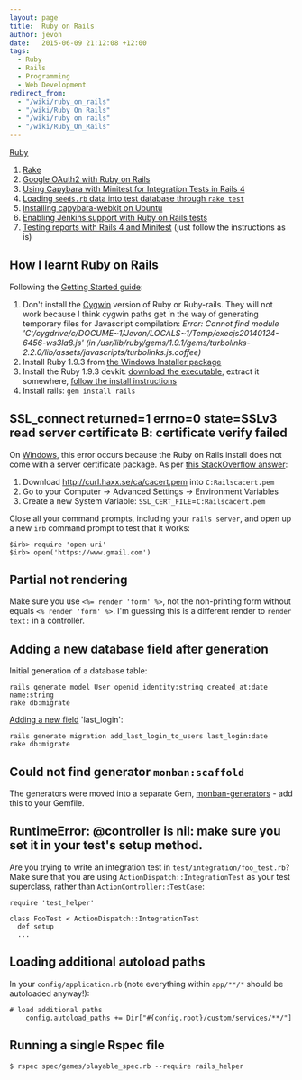 ```yaml
---
layout: page
title:  Ruby on Rails
author: jevon
date:   2015-06-09 21:12:08 +12:00
tags:
  - Ruby
  - Rails
  - Programming
  - Web Development
redirect_from:
  - "/wiki/ruby_on_rails"
  - "/wiki/Ruby On Rails"
  - "/wiki/ruby on rails"
  - "/wiki/Ruby_On_Rails"
---
```


[Ruby](Ruby.md)

1. [Rake](Rake.md)
1. [Google OAuth2 with Ruby on Rails](Google_OAuth2_with_Ruby_on_Rails.md)
1. [Using Capybara with Minitest for Integration Tests in Rails 4](Using_Capybara_with_Minitest_for_Integration_Tests_in_Rails_4.md)
1. <a href="http://stackoverflow.com/a/1829515/39531">Loading `seeds.rb` data into test database through `rake test`</a>
1. <a href="http://stackoverflow.com/questions/11354656/error-error-error-installing-capybara-webkit">Installing capybara-webkit on Ubuntu</a>
1. [Enabling Jenkins support with Ruby on Rails tests](Enabling_Jenkins_support_with_Ruby_on_Rails_Tests.md)
1. <a href="https://github.com/ci-reporter/ci_reporter_minitest">Testing reports with Rails 4 and Minitest</a> (just follow the instructions as is)

## How I learnt Ruby on Rails

Following the <a href="http://guides.rubyonrails.org/getting_started.html">Getting Started guide</a>:

1. Don't install the [Cygwin](cygwin.md) version of Ruby or Ruby-rails. They will not work because I think cygwin paths get in the way of generating temporary files for Javascript compilation: _Error: Cannot find module 'C:/cygdrive/c/DOCUME~1/Jevon/LOCALS~1/Temp/execjs20140124-6456-ws3la8.js' (in /usr/lib/ruby/gems/1.9.1/gems/turbolinks-2.2.0/lib/assets/javascripts/turbolinks.js.coffee)_
1. Install Ruby 1.9.3 from <a href="http://rubyinstaller.org/downloads/">the Windows Installer package</a>
1. Install the Ruby 1.9.3 devkit: <a href="http://rubyinstaller.org/downloads/">download the executable</a>, extract it somewhere, <a href="https://github.com/oneclick/rubyinstaller/wiki/Development-Kit#installation-instructions">follow the install instructions</a>
1. Install rails: `gem install rails`

## SSL_connect returned=1 errno=0 state=SSLv3 read server certificate B: certificate verify failed

On [Windows](Windows.md), this error occurs because the Ruby on Rails install does not come with a server certificate package. As per <a href="http://stackoverflow.com/a/16134586/39531">this StackOverflow answer</a>:

1. Download http://curl.haxx.se/ca/cacert.pem into `C:Railscacert.pem`
1. Go to your Computer -> Advanced Settings -> Environment Variables
1. Create a new System Variable: `SSL_CERT_FILE`=`C:Railscacert.pem`

Close all your command prompts, including your `rails server`, and open up a new `irb` command prompt to test that it works:

```
$irb> require 'open-uri'
$irb> open('https://www.gmail.com')
```

## Partial not rendering

Make sure you use `<%= render 'form' %>`, not the non-printing form without equals `<% render 'form' %>`. I'm guessing this is a different render to `render text:` in a controller.

## Adding a new database field after generation

Initial generation of a database table:

```
rails generate model User openid_identity:string created_at:date name:string
rake db:migrate
```

<a href="http://stackoverflow.com/questions/4805836/how-do-i-add-a-field-after-ive-run-rails-generate-model-scaffold">Adding a new field</a> 'last_login':

```
rails generate migration add_last_login_to_users last_login:date
rake db:migrate
```

## Could not find generator `monban:scaffold`

The generators were moved into a separate Gem, <a href="https://github.com/halogenandtoast/monban-generators">monban-generators</a> - add this to your Gemfile.

## RuntimeError: @controller is nil: make sure you set it in your test's setup method.

Are you trying to write an integration test in `test/integration/foo_test.rb`? Make sure that you are using `ActionDispatch::IntegrationTest` as your test superclass, rather than `ActionController::TestCase`:

```
require 'test_helper'

class FooTest < ActionDispatch::IntegrationTest
  def setup
  ...
```

## Loading additional autoload paths

In your `config/application.rb` (note everything within `app/**/*` should be autoloaded anyway!):

```
# load additional paths
    config.autoload_paths += Dir["#{config.root}/custom/services/**/"]
```

## Running a single Rspec file

```
$ rspec spec/games/playable_spec.rb --require rails_helper
```
